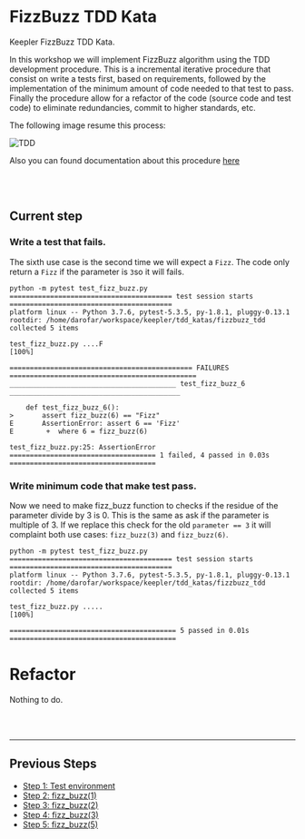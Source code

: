 # FizzBuzz TDD Kata

Keepler FizzBuzz TDD Kata.

In this workshop we will implement FizzBuzz algorithm using the TDD development procedure. This is a incremental 
iterative procedure that consist on write a tests first, based on requirements, followed by the implementation of the 
minimum amount of code needed to that test to pass. Finally the procedure allow for a refactor of the code (source code
and test code) to eliminate redundancies, commit to higher standards, etc. 

The following image resume this process: 

![TDD](https://upload.wikimedia.org/wikipedia/commons/0/0b/TDD_Global_Lifecycle.png)

Also you can found documentation about this procedure [here](https://en.wikipedia.org/wiki/Test-driven_development)

<br />
<br />

## Current step

### Write a test that fails. 
The sixth use case is the second time we will expect a `Fizz`. The code only return a `Fizz` if the parameter is `3`so 
it will fails. 

```
python -m pytest test_fizz_buzz.py 
======================================== test session starts ========================================
platform linux -- Python 3.7.6, pytest-5.3.5, py-1.8.1, pluggy-0.13.1
rootdir: /home/darofar/workspace/keepler/tdd_katas/fizzbuzz_tdd
collected 5 items                                                                                   

test_fizz_buzz.py ....F                                                                       [100%]

============================================= FAILURES ==============================================
_________________________________________ test_fizz_buzz_6 __________________________________________

    def test_fizz_buzz_6():
>       assert fizz_buzz(6) == "Fizz"
E       AssertionError: assert 6 == 'Fizz'
E        +  where 6 = fizz_buzz(6)

test_fizz_buzz.py:25: AssertionError
==================================== 1 failed, 4 passed in 0.03s ====================================
``` 

### Write minimum code that make test pass.
Now we need to make fizz_buzz function to checks if the residue of the parameter divide by 3 is 0. This is the same as 
ask if the parameter is multiple of 3. If we replace this check for the old `parameter == 3` it will complaint both use 
cases: `fizz_buzz(3)` and `fizz_buzz(6)`. 

```
python -m pytest test_fizz_buzz.py 
======================================== test session starts ========================================
platform linux -- Python 3.7.6, pytest-5.3.5, py-1.8.1, pluggy-0.13.1
rootdir: /home/darofar/workspace/keepler/tdd_katas/fizzbuzz_tdd
collected 5 items                                                                                   

test_fizz_buzz.py .....                                                                       [100%]

========================================= 5 passed in 0.01s =========================================
```

# Refactor 
Nothing to do. 

<br />
<br />
<hr />

## Previous Steps

- [Step 1: Test environment](https://github.com/darofar/fizzbuzz_tdd/blob/3836e05c9f868c29cfb77241c703259afbd98d21/README.md)
- [Step 2: fizz_buzz(1)](https://github.com/darofar/fizzbuzz_tdd/blob/8ae70a62115a3ab44c30463d2da2e6b359c1f587/README.md)
- [Step 3: fizz_buzz(2)](https://github.com/darofar/fizzbuzz_tdd/blob/ba1d482ad49d06e414438b9f8983ed6a2ce251dd/README.md)
- [Step 4: fizz_buzz(3)](https://github.com/darofar/fizzbuzz_tdd/blob/0c449473984dd9d24de5969cc5b3f095963bd6b3/README.md)
- [Step 5: fizz_buzz(5)](https://github.com/darofar/fizzbuzz_tdd/blob/543513797610aaa2c5d9a11fb799fe7dd68b2676/README.md)
